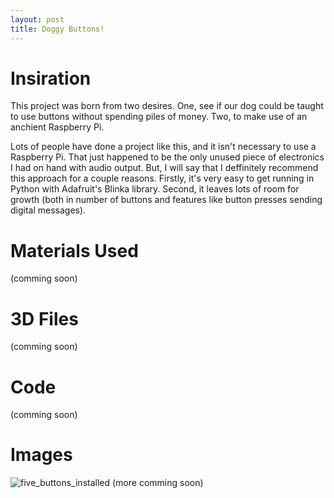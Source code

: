 ```yaml
---
layout: post
title: Doggy Buttons!
---
```


# Insiration
This project was born from two desires.  One, see if our dog could be taught to use buttons without spending piles of money.  Two, to make use of an anchient Raspberry Pi.

Lots of people have done a project like this, and it isn't necessary to use a Raspberry Pi.  That just happened to be the only unused piece of electronics I had on hand with audio output.  But, I will say that I deffinitely recommend this approach for a couple reasons.  Firstly, it's very easy to get running in Python with Adafruit's Blinka library.  Second, it leaves lots of room for growth (both in number of buttons and features like button presses sending digital messages).

# Materials Used
(comming soon)

# 3D Files
(comming soon)

# Code
(comming soon)

# Images
![five_buttons_installed](https://github.com/cadet702/cadet702.github.io/assets/32227645/ea47f33f-0509-47fb-b939-bc03751dcc1a "five buttons installed")
(more comming soon)